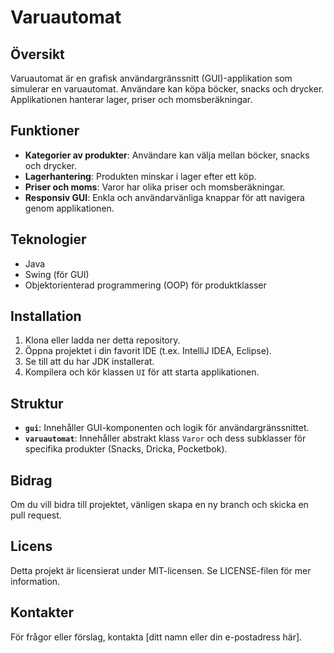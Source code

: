 # Varuautomat

## Översikt
Varuautomat är en grafisk användargränssnitt (GUI)-applikation som simulerar en varuautomat. Användare kan köpa böcker, snacks och drycker. Applikationen hanterar lager, priser och momsberäkningar.

## Funktioner
- **Kategorier av produkter**: Användare kan välja mellan böcker, snacks och drycker.
- **Lagerhantering**: Produkten minskar i lager efter ett köp.
- **Priser och moms**: Varor har olika priser och momsberäkningar.
- **Responsiv GUI**: Enkla och användarvänliga knappar för att navigera genom applikationen.

## Teknologier
- Java
- Swing (för GUI)
- Objektorienterad programmering (OOP) för produktklasser

## Installation
1. Klona eller ladda ner detta repository.
2. Öppna projektet i din favorit IDE (t.ex. IntelliJ IDEA, Eclipse).
3. Se till att du har JDK installerat.
4. Kompilera och kör klassen `UI` för att starta applikationen.

## Struktur
- **`gui`**: Innehåller GUI-komponenten och logik för användargränssnittet.
- **`varuautomat`**: Innehåller abstrakt klass `Varor` och dess subklasser för specifika produkter (Snacks, Dricka, Pocketbok).

## Bidrag
Om du vill bidra till projektet, vänligen skapa en ny branch och skicka en pull request.

## Licens
Detta projekt är licensierat under MIT-licensen. Se LICENSE-filen för mer information.

## Kontakter
För frågor eller förslag, kontakta [ditt namn eller din e-postadress här].
